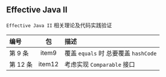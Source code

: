 
## Effective Java II 

`Effective Java II` 相关理论及代码实践验证
    
| 编号 | 包 | 描述 |
| :---- |:----: | :---- |
| 第 9 条 | item9 | 覆盖 `equals` 时 总要覆盖 `hashCode` |
| 第 12 条 | item12 | 考虑实现 `Comparable` 接口 |

                                 
 

   
 